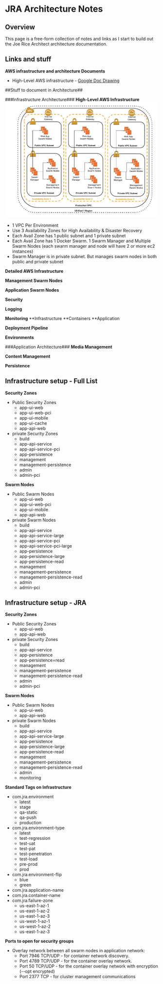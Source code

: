 # JRA Architecture Notes

## Overview

This page is a free-form collection of notes and links as I start to build out the Joe Rice Architect architecture documentation.

## Links and stuff

**AWS infrastructure and architecture Documents**

* High-Level AWS infrastructure - [Google Doc Drawing](https://docs.google.com/drawings/d/10Z6i-1Ge9CzbDfNAYTXsVc7q3LhO6wSO_0Z1DwOQO34/edit)

##Stuff to document in Architecture##

###Infrastructure Architecture###
**High-Level AWS Infrastructure**
![High Level AWS infrastructure](jra-aws-infrastructure-high-level.jpg)
* 1 VPC Per Environment
* Use 3 Availability Zones for High Availability & Disaster Recovery
* Each Avail Zone has 1 public subnet and 1 private subnet
* Each Avail Zone has 1 Docker Swarm.  1 Swarm Manager and Multiple Swarm Nodes (each swarm manager and node will have 2 or more ec2 instances)
* Swarm Manager is in private subnet.  But manages swarm nodes in both public and private subnet

**Detailed AWS Infrastructure**

**Management Swarm Nodes**

**Application Swarm Nodes**

**Security**

**Logging**

**Monitoring**
   **Infrastructure
   **Containers
   **Application

**Deployment Pipeline**

**Environments**

###Application Architecture###
**Media Management**

**Content Management**

**Persistence**

## Infrastructure setup - Full List

**Security Zones**

* Public Security Zones
  - app-ui-web
  - app-ui-web-pci
  - app-ui-mobile
  - app-ui-cache
  - app-api-web
* private Security Zones
  - build
  - app-api-service
  - app-api-service-pci
  - app-persistence
  - management
  - management-persistence
  - admin
  - admin-pci

**Swarm Nodes**

* Public Swarm Nodes
  - app-ui-web
  - app-ui-web-pci
  - app-ui-mobile
  - app-api-web
* private Swarm Nodes
  - build
  - app-api-service
  - app-api-service-large
  - app-api-service-pci
  - app-api-service-pci-large
  - app-persistence
  - app-persistence-large
  - app-persistence-read
  - management
  - management-persistence
  - management-persistence-read
  - admin
  - admin-pci

## Infrastructure setup - JRA

**Security Zones**

* Public Security Zones
  - app-ui-web
  - app-api-web
* private Security Zones
  - build
  - app-api-service
  - app-persistence
  - app-persistence=read
  - management
  - management-persistence
  - management-persistence-read
  - admin
  - admin-pci

**Swarm Nodes**

* Public Swarm Nodes
  - app-ui-web
  - app-api-web
* private Swarm Nodes
  - build
  - app-api-service
  - app-api-service-large
  - app-persistence
  - app-persistence-large
  - app-persistence-read
  - management
  - management-persistence
  - management-persistence-read
  - admin
  - monitoring

**Standard Tags on Infrastructure**

* com.jra.environment
  - latest
  - stage
  - qa-static
  - qa-push
  - production
* com.jra.environment-type
  - latest
  - test-regression
  - test-uat
  - test-pat
  - test-penetration
  - test-load
  - pre-prod
  - prod
* com.jra.environment-flip
  - blue
  - green
* com.jra.application-name
* com.jra.container-name
* com.jra.failure-zone
  - us-east-1-az-1
  - us-east-1-az-2
  - us-east-1-az-3
  - us-west-1-az-1
  - us-west-1-az-2
  - us-east-1-az-3

**Ports to open for security groups**

* Overlay network between all swarm nodes in application network:
  -  Port 7946 TCP/UDP  - for container network discovery.
  -  Port 4789 TCP/UDP  - for the container overlay network.
  -  Port 50 TCP/UDP    - for the container overlay network with encryption (--opt encrypted)
  -  Port 2377 TCP      - for cluster management communications
